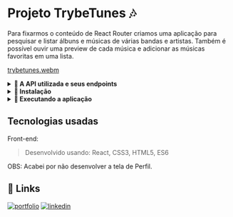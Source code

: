 # Projeto TrybeTunes :notes:

Para fixarmos o conteúdo de React Router criamos uma aplicação para pesquisar e listar álbuns e músicas de várias bandas e artistas. Também é possível ouvir uma preview de cada música e adicionar as músicas favoritas em uma lista.

[trybetunes.webm](https://user-images.githubusercontent.com/106452876/230174875-29d2fc8e-7b13-432f-afcb-7b7dc11b93d7.webm)

<details>
  <summary> <strong> 📡 A API utilizada e seus endpoints </strong></summary>
  
  <li>Para pesquisar os albuns: https://itunes.apple.com/search?entity=album&term=${parametro-da-chamada-da-api}&attribute=allArtistTerm</li>
  <li>Para pesquisar as músicas de um álbum específico: https://itunes.apple.com/lookup?id=${parametro-da-chamada-da-api}&entity=song</li>

</details>

<details>
  <summary> <strong> 🔽 Instalação </strong></summary>
  
- Clone o projeto

```bash
  git clone git@github.com:joanamds/projeto-trybetunes.git
```

- Entre no diretório do projeto

```bash
  cd projeto-trybetunes
```

- Instale as dependências

```bash
  npm install
```
</details>

<details>
  <summary> <strong> 🚀 Executando a aplicação </strong></summary>
  
  - Rode o seguinte comando na raíz do projeto:
  
  ```
    cd src/ && npm start
  ```

</details>

## Tecnologias usadas
Front-end:
> Desenvolvido usando: React, CSS3, HTML5, ES6

OBS: Acabei por não desenvolver a tela de Perfil. 

<!-- ## Executando Testes

* Para rodar todos os testes:

  ```
    npm test
  ``` -->

## 🔗 Links
[![portfolio](https://img.shields.io/badge/my_portfolio-000?style=for-the-badge&logo=ko-fi&logoColor=white)](https://joanamds.github.io/#/)
[![linkedin](https://img.shields.io/badge/linkedin-0A66C2?style=for-the-badge&logo=linkedin&logoColor=white)](https://www.linkedin.com/in/dev-joanamds/)

